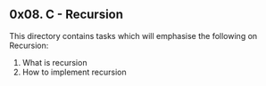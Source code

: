 ## 0x08. C - Recursion

This directory contains tasks which will emphasise the following on Recursion:
1. What is recursion
2. How to implement recursion
